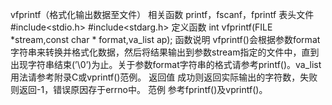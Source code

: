 vfprintf（格式化输出数据至文件）
相关函数
printf，fscanf，fprintf
表头文件
#include<stdio.h>
#include<stdarg.h>
定义函数
int vfprintf(FILE *stream,const char * format,va_list ap);
函数说明
vfprintf()会根据参数format字符串来转换并格式化数据，然后将结果输出到参数stream指定的文件中，直到出现字符串结束(’\0’)为止。关于参数format字符串的格式请参考printf()。va_list用法请参考附录C或vprintf()范例。
返回值
成功则返回实际输出的字符数，失败则返回-1，错误原因存于errno中。
范例
参考fprintf()及vprintf()。